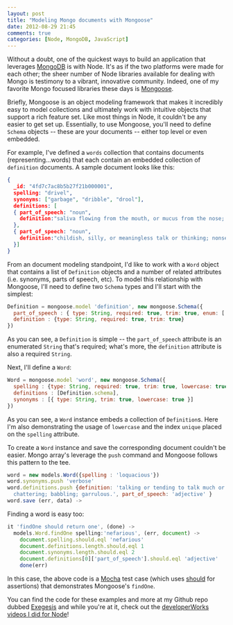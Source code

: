 ```yaml
---
layout: post
title: "Modeling Mongo documents with Mongoose"
date: 2012-08-29 21:45
comments: true
categories: [Node, MongoDB, JavaScript]
---
```


Without a doubt, one of the quickest ways to build an application that leverages [MongoDB](http://www.mongodb.org/) is with Node. It's as if the two platforms were made for each other; the sheer number of Node libraries available for dealing with Mongo is testimony to a vibrant, innovative community. Indeed, one of my favorite Mongo focused libraries these days is [Mongoose](http://mongoosejs.com/). 

Briefly, Mongoose is an object modeling framework that makes it incredibly easy to model collections and ultimately work with intuitive objects that support a rich feature set. Like most things in Node, it couldn't be any easier to get set up. Essentially, to use Mongoose, you'll need to define `Schema` objects -- these are your documents -- either top level or even embedded. 

For example, I've defined a `words` collection that contains documents (representing...words) that each contain an embedded collection of `definition` documents. A sample document looks like this:

``` JSON Word Document
{  
  _id: "4fd7c7ac8b5b27f21b000001", 	
  spelling: "drivel", 
  synonyms: ["garbage", "dribble", "drool"], 
  definitions: [ 
  { part_of_speech: "noun",
    definition:"saliva flowing from the mouth, or mucus from the nose; slaver."
  }, 
  { part_of_speech: "noun", 
    definition:"childish, silly, or meaningless talk or thinking; nonsense; twaddle." 
  }]
}
```
 
From an document modeling standpoint, I'd like to work with a `Word` object that contains a list of `Definition` objects and a number of related attributes (i.e. synonyms, parts of speech, etc). To model this relationship with Mongoose, I'll need to define two `Schema` types and I'll start with the simplest: 

``` JavaScript Definition Schema
Definition = mongoose.model 'definition', new mongoose.Schema({
  part_of_speech : { type: String, required: true, trim: true, enum: ['adjective', 'noun', 'verb', 'adverb'] },
  definition : {type: String, required: true, trim: true}
})
```

As you can see, a `Definition` is simple -- the `part_of_speech` attribute is an enumerated `String` that's required; what's more, the `definition` attribute is also a required `String`.

Next, I'll define a `Word`:

``` JavaScript Word Schema
Word = mongoose.model 'word', new mongoose.Schema({
  spelling : {type: String, required: true, trim: true, lowercase: true, unique: true},
  definitions : [Definition.schema],
  synonyms : [{ type: String, trim: true, lowercase: true }]
})
``` 

As you can see, a `Word` instance embeds a collection of `Definition`s. Here I'm also demonstrating the usage of `lowercase` and the index `unique` placed on the `spelling` attribute.

To create a `Word` instance and save the corresponding document couldn't be easier. Mongo array's leverage the `push` command and Mongoose follows this pattern to the tee. 

``` JavaScript saving with Mongoose
word = new models.Word({spelling : 'loquacious'})
word.synonyms.push 'verbose'
word.definitions.push {definition: 'talking or tending to talk much or freely; talkative; \
  chattering; babbling; garrulous.', part_of_speech: 'adjective' }
word.save (err, data) ->
```

Finding a word is easy too:

``` JavaScript findOne in action
it 'findOne should return one', (done) ->
  models.Word.findOne spelling:'nefarious', (err, document) ->
    document.spelling.should.eql 'nefarious'
    document.definitions.length.should.eql 1
    document.synonyms.length.should.eql 2
    document.definitions[0]['part_of_speech'].should.eql 'adjective'
    done(err)
```

In this case, the above code is a [Mocha](http://visionmedia.github.com/mocha/) test case (which uses [should](https://github.com/visionmedia/should.js) for assertions) that demonstrates Mongoose's `findOne`. 

You can find the code for these examples and more at my Github repo dubbed [Exegesis](https://github.com/aglover/exegesis) and while you're at it, check out the [developerWorks videos I did for Node](http://www.ibm.com/developerworks/training/kp/j-kp-node/index.html)!